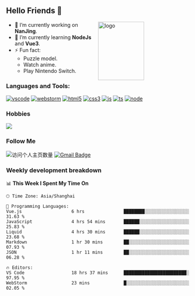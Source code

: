 ## Hello Friends 👋

<img src="https://github-readme-stats.vercel.app/api?username=Eugeniocode&show_icons=true&theme=vue" alt="logo" height="160" align="right" width="50%" />

- 🔭 I’m currently working on **NanJing**.
- 🌱 I’m currently learning **NodeJs** and **Vue3**.
- ⚡ Fun fact: 
  - Puzzle model.
  - Watch anime.
  - Play Nintendo Switch.



### Languages and Tools:

[![vscode](https://img.shields.io/badge/Visual%20Studio%20Code-blue?style=flat-square&logo=visualstudiocode&logoColor=ffffff)]()
[![webstorm](https://img.shields.io/badge/webstorm-528DD7?style=flat-square&logo=webstorm&logoColor=#ffffff)]()
[![html5](https://img.shields.io/badge/-HTML5-F16528?style=flat-square&logo=html5&logoColor=ffffff)]()
[![css3](https://img.shields.io/badge/-CSS3-3699D5?style=flat-square&logo=css3&logoColor=ffffff)]()
[![js](https://img.shields.io/badge/-Javascript-F0DA50?style=flat-square&logo=javascript&logoColor=ffffff)]()
[![ts](https://img.shields.io/badge/-Typescript-083061?style=flat-square&logo=typescript&logoColor=ffffff)]()
[![node](https://img.shields.io/badge/-Node.js-80BD00?style=flat-square&logo=nodedotjs&logoColor=ffffff)]()


### Hobbies

![](https://img.shields.io/badge/-Nintendo%20Switch-e60012?style=flat-square&logo=nintendo%20switch&logoColor=ffffff)

### Follow Me
![访问个人主页数量](https://komarev.com/ghpvc/?username=Eugeniocode&color=blue)
[![Gmail Badge](https://img.shields.io/badge/mail-eugeniocode@yeah.net-blue?style=flat&logo=Gmail&logoColor=white&link=mailto:eugeniocode@yeah.net)](mailto:eugeniocode@yeah.net)


### Weekly development breakdown
<!--START_SECTION:waka-->
📊 **This Week I Spent My Time On** 

```text
🕑︎ Time Zone: Asia/Shanghai

💬 Programming Languages: 
Vue.js                   6 hrs               ████████░░░░░░░░░░░░░░░░░   31.63 % 
JavaScript               4 hrs 54 mins       ██████░░░░░░░░░░░░░░░░░░░   25.83 % 
Liquid                   4 hrs 30 mins       ██████░░░░░░░░░░░░░░░░░░░   23.68 % 
Markdown                 1 hr 30 mins        ██░░░░░░░░░░░░░░░░░░░░░░░   07.93 % 
JSON                     1 hr 11 mins        ██░░░░░░░░░░░░░░░░░░░░░░░   06.28 % 

🔥 Editors: 
VS Code                  18 hrs 37 mins      ████████████████████████░   97.95 % 
WebStorm                 23 mins             █░░░░░░░░░░░░░░░░░░░░░░░░   02.05 % 
```


<!--END_SECTION:waka-->

